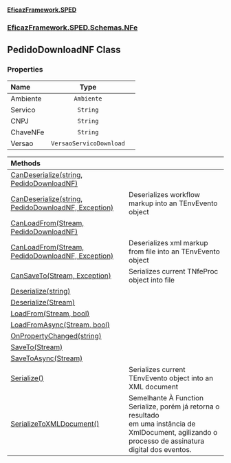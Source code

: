#### [EficazFramework.SPED](EficazFrameworkSPED.md 'EficazFramework SPED')
### [EficazFramework.SPED.Schemas.NFe](EficazFramework.SPED.Schemas.NFe.md 'EficazFramework.SPED.Schemas.NFe')

## PedidoDownloadNF Class
### Properties

| Name | Type | |
| :--- | :---: | :--- |
| Ambiente | `Ambiente` |  |
| Servico | `String` |  |
| CNPJ | `String` |  |
| ChaveNFe | `String` |  |
| Versao | `VersaoServicoDownload` |  |

| Methods | |
| :--- | :--- |
| [CanDeserialize(string, PedidoDownloadNF)](EficazFramework.SPED.Schemas.NFe/PedidoDownloadNF/CanDeserialize(string,PedidoDownloadNF).md 'EficazFramework.SPED.Schemas.NFe.PedidoDownloadNF.CanDeserialize(string, EficazFramework.SPED.Schemas.NFe.PedidoDownloadNF)') | |
| [CanDeserialize(string, PedidoDownloadNF, Exception)](EficazFramework.SPED.Schemas.NFe/PedidoDownloadNF/CanDeserialize(string,PedidoDownloadNF,Exception).md 'EficazFramework.SPED.Schemas.NFe.PedidoDownloadNF.CanDeserialize(string, EficazFramework.SPED.Schemas.NFe.PedidoDownloadNF, System.Exception)') | Deserializes workflow markup into an TEnvEvento object |
| [CanLoadFrom(Stream, PedidoDownloadNF)](EficazFramework.SPED.Schemas.NFe/PedidoDownloadNF/CanLoadFrom(Stream,PedidoDownloadNF).md 'EficazFramework.SPED.Schemas.NFe.PedidoDownloadNF.CanLoadFrom(System.IO.Stream, EficazFramework.SPED.Schemas.NFe.PedidoDownloadNF)') | |
| [CanLoadFrom(Stream, PedidoDownloadNF, Exception)](EficazFramework.SPED.Schemas.NFe/PedidoDownloadNF/CanLoadFrom(Stream,PedidoDownloadNF,Exception).md 'EficazFramework.SPED.Schemas.NFe.PedidoDownloadNF.CanLoadFrom(System.IO.Stream, EficazFramework.SPED.Schemas.NFe.PedidoDownloadNF, System.Exception)') | Deserializes xml markup from file into an TEnvEvento object |
| [CanSaveTo(Stream, Exception)](EficazFramework.SPED.Schemas.NFe/PedidoDownloadNF/CanSaveTo(Stream,Exception).md 'EficazFramework.SPED.Schemas.NFe.PedidoDownloadNF.CanSaveTo(System.IO.Stream, System.Exception)') | Serializes current TNfeProc object into file |
| [Deserialize(string)](EficazFramework.SPED.Schemas.NFe/PedidoDownloadNF/Deserialize(string).md 'EficazFramework.SPED.Schemas.NFe.PedidoDownloadNF.Deserialize(string)') | |
| [Deserialize(Stream)](EficazFramework.SPED.Schemas.NFe/PedidoDownloadNF/Deserialize(Stream).md 'EficazFramework.SPED.Schemas.NFe.PedidoDownloadNF.Deserialize(System.IO.Stream)') | |
| [LoadFrom(Stream, bool)](EficazFramework.SPED.Schemas.NFe/PedidoDownloadNF/LoadFrom(Stream,bool).md 'EficazFramework.SPED.Schemas.NFe.PedidoDownloadNF.LoadFrom(System.IO.Stream, bool)') | |
| [LoadFromAsync(Stream, bool)](EficazFramework.SPED.Schemas.NFe/PedidoDownloadNF/LoadFromAsync(Stream,bool).md 'EficazFramework.SPED.Schemas.NFe.PedidoDownloadNF.LoadFromAsync(System.IO.Stream, bool)') | |
| [OnPropertyChanged(string)](EficazFramework.SPED.Schemas.NFe/PedidoDownloadNF/OnPropertyChanged(string).md 'EficazFramework.SPED.Schemas.NFe.PedidoDownloadNF.OnPropertyChanged(string)') | |
| [SaveTo(Stream)](EficazFramework.SPED.Schemas.NFe/PedidoDownloadNF/SaveTo(Stream).md 'EficazFramework.SPED.Schemas.NFe.PedidoDownloadNF.SaveTo(System.IO.Stream)') | |
| [SaveToAsync(Stream)](EficazFramework.SPED.Schemas.NFe/PedidoDownloadNF/SaveToAsync(Stream).md 'EficazFramework.SPED.Schemas.NFe.PedidoDownloadNF.SaveToAsync(System.IO.Stream)') | |
| [Serialize()](EficazFramework.SPED.Schemas.NFe/PedidoDownloadNF/Serialize().md 'EficazFramework.SPED.Schemas.NFe.PedidoDownloadNF.Serialize()') | Serializes current TEnvEvento object into an XML document |
| [SerializeToXMLDocument()](EficazFramework.SPED.Schemas.NFe/PedidoDownloadNF/SerializeToXMLDocument().md 'EficazFramework.SPED.Schemas.NFe.PedidoDownloadNF.SerializeToXMLDocument()') | Semelhante À Function Serialize, porém já retorna o resultado<br/>em uma instância de XmlDocument, agilizando o processo de assinatura<br/>digital dos eventos. |
